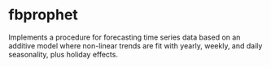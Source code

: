 # fbprophet
Implements a procedure for forecasting time series data based on an additive model where non-linear trends are fit with yearly, weekly, and daily seasonality, plus holiday effects. 
